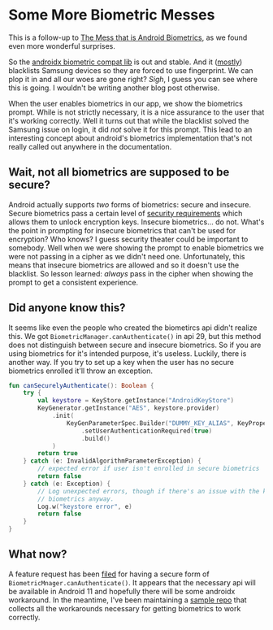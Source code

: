 # Some More Biometric Messes

This is a follow-up to [The Mess that is Android
Biometrics](https://evan.tatarka.me/2019/10/01/the-mess-that-is-android-biometrics.html),
as we found even more wonderful surprises.

So the [androidx biometric compat
lib](https://developer.android.com/jetpack/androidx/releases/biometric?hl=en#1.0.1)
is out and stable. And it
([mostly](https://issuetracker.google.com/issues/142150327#comment26))
blacklists Samsung devices so they are forced to use fingerprint. We can plop
it in and all our woes are gone right? _Sigh_, I guess you can see where this
is going. I wouldn't be writing another blog post otherwise.

When the user enables biometrics in our app, we show the biometrics prompt.
While is not strictly necessary, it is a nice assurance to the user that it's
working correctly. Well it turns out that while the blacklist solved the
Samsung issue on login, it did _not_ solve it for this prompt. This lead to an
interesting concept about android's biometrics implementation that's not really
called out anywhere in the documentation.

## Wait, not all biometrics are supposed to be secure?

Android actually supports _two_ forms of biometrics: secure and insecure.
Secure biometrics pass a certain level of [security
requirements](https://source.android.com/security/biometric/measure) which
allows them to unlock encryption keys. Insecure biometrics... do not. What's
the point in prompting for insecure biometrics that can't be used for
encryption? Who knows? I guess security theater could be important to somebody.
Well when we were showing the prompt to enable biometrics we were not passing
in a cipher as we didn't need one. Unfortunately, this means that insecure
biometrics are allowed and so it doesn't use the blacklist. So lesson learned:
_always_ pass in the cipher when showing the prompt to get a consistent
experience.

## Did anyone know this?

It seems like even the people who created the biometircs api didn't realize
this. We got `BiometricManager.canAuthenticate()` in api 29, but this method
does not distinguish between secure and insecure biometrics. So if you are
using biometrics for it's intended purpose, it's useless. Luckily, there is
another way. If you try to set up a key when the user has no secure biometrics
enrolled it'll throw an exception.

```kotlin
fun canSecurelyAuthenticate(): Boolean {
    try {
        val keystore = KeyStore.getInstance("AndroidKeyStore")
        KeyGenerator.getInstance("AES", keystore.provider)
    	    .init(
    		    KeyGenParameterSpec.Builder("DUMMY_KEY_ALIAS", KeyProperties.PURPOSE_DECRYPT)
    			    .setUserAuthenticationRequired(true)
    			    .build()
    	    )
        return true
    } catch (e: InvalidAlgorithmParameterException) {
        // expected error if user isn't enrolled in secure biometrics
        return false
    } catch (e: Exception) {
        // Log unexpected errors, though if there's an issue with the keystore we probably can't use
        // biometrics anyway.
        Log.w("keystore error", e)
        return false
    }
}
```

## What now?

A feature request has been
[filed](https://issuetracker.google.com/issues/147423828) for having a secure
form of `BiometricMnager.canAuthenticate()`. It appears that the necessary api
will be available in Android 11 and hopefully there will be some androidx
workaround. In the meantime, I've been maintaining a [sample
repo](https://github.com/evant/android-biometrics-compat-issue) that collects
all the workarounds necessary for getting biometrics to work correctly.

